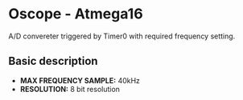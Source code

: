 <h1>Oscope - Atmega16</h1>
<p>A/D convereter triggered by Timer0 with required frequency setting.</p>
<h2>Basic description</h2>
<p>
<ul>
<li><b>MAX FREQUENCY SAMPLE:</b>&nbsp;40kHz</li>
<li><b>RESOLUTION:</b>&nbsp;8 bit resolution</li>
</ul>
</p>
